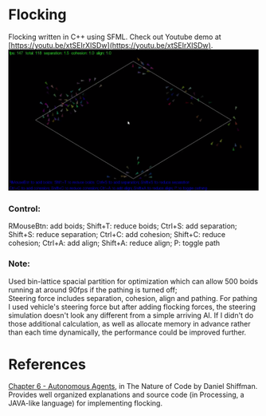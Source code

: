 # Flocking
Flocking written in C++ using SFML. Check out Youtube demo at [https://youtu.be/xtSEIrXISDw](https://youtu.be/xtSEIrXISDw).    
<img src="/screenshot.PNG">  

### Control:

RMouseBtn:	add boids;
Shift+T:	reduce boids;
Ctrl+S:		add separation;
Shift+S:	reduce separation;
Ctrl+C:		add cohesion;
Shift+C:	reduce cohesion;
Ctrl+A:		add align;
Shift+A:	reduce align;
P:		toggle path

### Note:
Used bin-lattice spacial partition for optimization which can allow 500 boids running at around 90fps if the pathing is turned off;  
Steering force includes separation, cohesion, align and pathing. For pathing I used vehicle's steering force but after adding flocking forces, the steering simulation doesn't look any different from a simple arriving AI. If I didn't do those additional calculation, as well as allocate memory in advance rather than each time dynamically, the performance could be improved further.

# References
[Chapter 6 - Autonomous Agents](http://natureofcode.com/book/chapter-6-autonomous-agents/), in The Nature of Code by Daniel Shiffman. Provides well organized explanations and source code (in Processing, a JAVA-like language) for implementing flocking.

